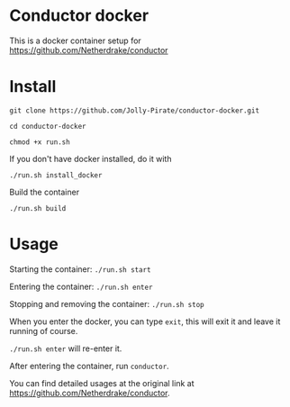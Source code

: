 # Conductor docker
This is a docker container setup for https://github.com/Netherdrake/conductor
  
# Install
`git clone https://github.com/Jolly-Pirate/conductor-docker.git`

`cd conductor-docker`

`chmod +x run.sh`

If you don't have docker installed, do it with

`./run.sh install_docker`

Build the container

`./run.sh build`


# Usage
Starting the container: `./run.sh start`

Entering the container: `./run.sh enter`

Stopping and removing the container: `./run.sh stop`

When you enter the docker, you can type `exit`, this will exit it and leave it running of course.

`./run.sh enter` will re-enter it.

After entering the container, run `conductor`.

You can find detailed usages at the original link at https://github.com/Netherdrake/conductor.
